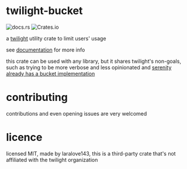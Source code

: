 # twilight-bucket
![docs.rs](https://img.shields.io/docsrs/twilight-bucket?style=for-the-badge)
![Crates.io](https://img.shields.io/crates/d/twilight-bucket?style=for-the-badge)

a [twilight](https://docs.rs/twilight) utility crate to limit users' usage

see [documentation](https://docs.rs/twilight-bucket/latest) for more info

this crate can be used with any library, but it shares twilight's non-goals, such as trying to be more verbose and less
opinionated and [serenity already has a bucket implementation][serenity bucket]

[serenity bucket]: https://docs.rs/serenity/latest/serenity/framework/standard/buckets

# contributing
contributions and even opening issues are very welcomed

# licence
licensed MIT, made by laralove143, this is a third-party crate that's not affiliated with the twilight organization